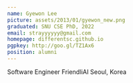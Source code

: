 ```yaml
---
name: Gyewon Lee
picture: assets/2013/01/gyewon_new.png
graduated: SNU CSE PhD, 2022
email: strayyyyyy@gmail.com
homepage: differentsc.github.io
pgpkey: http://goo.gl/TZ1Ax6
position: alumni
---
```

Software Engineer
FriendliAI
Seoul, Korea
